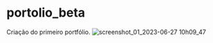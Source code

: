 # portolio_beta
Criação do primeiro portfólio.
![screenshot_01_2023-06-27 10h09_47](https://github.com/viannawp/portolio_beta/assets/88806375/6d506ec6-c944-4488-be63-1ffa594bdcf8)
